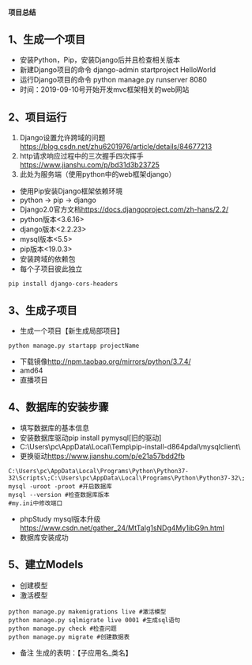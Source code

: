#### 项目总结

## 1、生成一个项目
* 安装Python，Pip，安装Django后并且检查相关版本
* 新建Django项目的命令 django-admin startproject HelloWorld
* 运行Django项目的命令 python manage.py runserver 8080
* 时间：2019-09-10号开始开发mvc框架相关的web网站

## 2、项目运行

1. Django设置允许跨域的问题<https://blog.csdn.net/zhu6201976/article/details/84677213>
2. http请求响应过程中的三次握手四次挥手<https://www.jianshu.com/p/bd31d3b23725>
3. 此处为服务端（使用python中的web框架django）

+ 使用Pip安装Django框架依赖环境
+ python -> pip -> django
+ Django2.0官方文档<https://docs.djangoproject.com/zh-hans/2.2/>
+ python版本<3.6.16>
+ django版本<2.2.23>
+ mysql版本<5.5>
+ pip版本<19.0.3>
+ 安装跨域的依赖包
+ 每个子项目彼此独立
```
pip install django-cors-headers

```

## 3、生成子项目

+ 生成一个项目【新生成局部项目】
```
python manage.py startapp projectName

```
+ 下载镜像<http://npm.taobao.org/mirrors/python/3.7.4/>
+ amd64
+ 直播项目

## 4、数据库的安装步骤

+ 填写数据库的基本信息
+ 安装数据库驱动pip install pymysql[旧的驱动]
+ C:\Users\pc\AppData\Local\Temp\pip-install-d864pdal\mysqlclient\
+ 更换驱动<https://www.jianshu.com/p/e21a57bdd2fb>

```
C:\Users\pc\AppData\Local\Programs\Python\Python37-32\Scripts\;C:\Users\pc\AppData\Local\Programs\Python\Python37-32\;
mysql -uroot -proot #开启数据库
mysql --version #检查数据库版本
#my.ini中修改端口
```
+ phpStudy mysql版本升级<https://www.csdn.net/gather_24/MtTaIg1sNDg4My1ibG9n.html>
+ 数据库安装成功

## 5、建立Models
+ 创建模型
+ 激活模型
```
python manage.py makemigrations live #激活模型
python manage.py sqlmigrate live 0001 #生成sql语句
python manage.py check #检查问题 
python manage.py migrate #创建数据表

```
+ 备注 生成的表明：【子应用名_类名】


